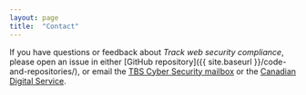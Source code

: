 ```yaml
---
layout: page
title:  "Contact"
---
```


If you have questions or feedback about *Track web security compliance*, please open an issue in either [GitHub repository]({{ site.baseurl }}/code-and-repositories/), or email the [TBS Cyber Security mailbox](mailto:zzTBSCybers@tbs-sct.gc.ca) or the [Canadian Digital Service](mailto:cds-snc@tbs-sct.gc.ca).  
